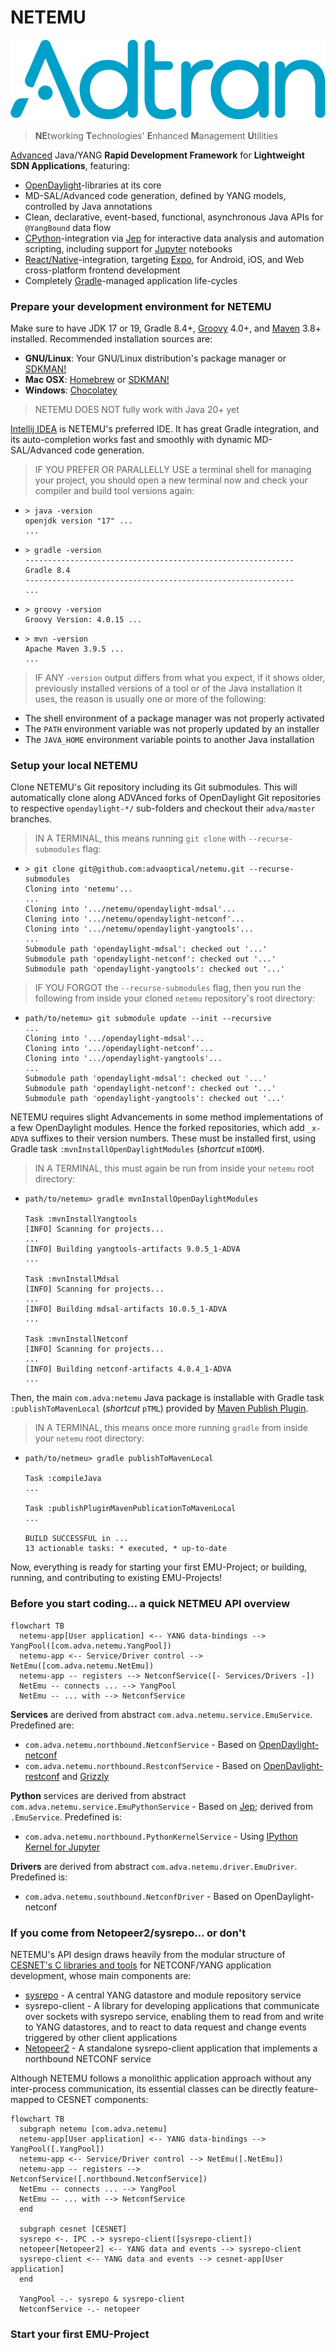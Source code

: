 NETEMU
======

[![](Adtran.svg)](https://adtran.com)
> **NE**tworking **T**echnologies' **E**nhanced **M**anagement **U**tilities

[Advanced](https://adtran.com/en/about-us/advanced-technology) Java/YANG **Rapid Development Framework** for **Lightweight SDN Applications**, featuring:

* [OpenDaylight](https://opendaylight.org)-libraries at its core
* MD-SAL/Advanced code generation, defined by YANG models, controlled by Java annotations
* Clean, declarative, event-based, functional, asynchronous Java APIs for `@YangBound` data flow
* [CPython](https://python.org)-integration via [Jep](https://pypi.org/project/jep) for interactive data analysis and automation scripting, including support for [Jupyter](https://jupyter.org) notebooks
* [React/Native](https://reactnative.dev)-integration, targeting [Expo](https://expo.io), for Android, iOS, and Web cross-platform frontend development
* Completely [Gradle](https://gradle.org)-managed application life-cycles

### Prepare your development environment for NETEMU

Make sure to have JDK 17 or 19, Gradle 8.4+, [Groovy](https://groovy-lang.org) 4.0+, and [Maven](https://maven.apache.org) 3.8+ installed. Recommended installation sources are:

* **GNU/Linux**: Your GNU/Linux distribution's package manager or [SDKMAN!](https://sdkman.io)
* **Mac OSX**: [Homebrew](https://brew.sh) or [SDKMAN!](https://sdkman.io)
* **Windows**: [Chocolatey](https://chocolatey.org)

> NETEMU DOES NOT fully work with Java 20+ yet

[Intellij IDEA](https://jetbrains.com/idea) is NETEMU's preferred IDE. It has great Gradle integration, and its auto-completion works fast and smoothly with dynamic MD-SAL/Advanced code generation.

> IF YOU PREFER OR PARALLELLY USE a terminal shell for managing your project, you should open a new terminal now and check your compiler and build tool versions again:

* ```shell
  > java -version
  openjdk version "17" ...
  ...
  ```

* ```shell
  > gradle -version
  ------------------------------------------------------------
  Gradle 8.4
  ------------------------------------------------------------
  ...
  ```

* ```shell
  > groovy -version
  Groovy Version: 4.0.15 ...
  ```

* ```shell
  > mvn -version
  Apache Maven 3.9.5 ...
  ...
  ```

> IF ANY `-version` output differs from what you expect, if it shows older, previously installed versions of a tool or of the Java installation it uses, the reason is usually one or more of the following:

* The shell environment of a package manager was not properly activated
* The `PATH` environment variable was not properly updated by an installer
* The `JAVA_HOME` environment variable points to another Java installation

### Setup your local NETEMU

Clone NETEMU's Git repository including its Git submodules. This will automatically clone along ADVAnced forks of OpenDaylight Git repositories to respective `opendaylight-*/` sub-folders and checkout their `adva/master` branches.

> IN A TERMINAL, this means running `git clone` with `--recurse-submodules` flag:

* ```shell
  > git clone git@github.com:advaoptical/netemu.git --recurse-submodules
  Cloning into 'netemu'...
  ...
  Cloning into '.../netemu/opendaylight-mdsal'...
  Cloning into '.../netemu/opendaylight-netconf'...
  Cloning into '.../netemu/opendaylight-yangtools'...
  ...
  Submodule path 'opendaylight-mdsal': checked out '...'
  Submodule path 'opendaylight-netconf': checked out '...'
  Submodule path 'opendaylight-yangtools': checked out '...'
  ```

> IF YOU FORGOT the `--recurse-submodules` flag, then you run the following from inside your cloned `netemu` repository's root directory:

* ```shell
  path/to/netemu> git submodule update --init --recursive
  ...
  Cloning into '.../opendaylight-mdsal'...
  Cloning into '.../opendaylight-netconf'...
  Cloning into '.../opendaylight-yangtools'...
  ...
  Submodule path 'opendaylight-mdsal': checked out '...'
  Submodule path 'opendaylight-netconf': checked out '...'
  Submodule path 'opendaylight-yangtools': checked out '...'
  ```

NETEMU requires slight Advancements in some method implementations of a few OpenDaylight modules. Hence the forked repositories, which add `_x-ADVA` suffixes to their version numbers. These must be installed first, using Gradle task `:mvnInstallOpenDaylightModules` (_shortcut_ `mIODM`).

> IN A TERMINAL, this must again be run from inside your `netemu` root directory:

* ```shell
  path/to/netemu> gradle mvnInstallOpenDaylightModules

  Task :mvnInstallYangtools
  [INFO] Scanning for projects...
  ...
  [INFO] Building yangtools-artifacts 9.0.5_1-ADVA
  ...

  Task :mvnInstallMdsal
  [INFO] Scanning for projects...
  ...
  [INFO] Building mdsal-artifacts 10.0.5_1-ADVA
  ...

  Task :mvnInstallNetconf
  [INFO] Scanning for projects...
  ...
  [INFO] Building netconf-artifacts 4.0.4_1-ADVA
  ...
  ```

Then, the main `com.adva:netemu` Java package is installable with Gradle task `:publishToMavenLocal` (_shortcut_ `pTML`) provided by [Maven Publish Plugin](https://docs.gradle.org/current/userguide/publishing_maven.html).

> IN A TERMINAL, this means once more running `gradle` from inside your `netemu` root directory:

* ```shell
  path/to/netmeu> gradle publishToMavenLocal

  Task :compileJava
  ...

  Task :publishPluginMavenPublicationToMavenLocal
  ...

  BUILD SUCCESSFUL in ...
  13 actionable tasks: * executed, * up-to-date
  ```

Now, everything is ready for starting your first EMU-Project; or building, running, and contributing to existing EMU-Projects!

### Before you start coding... a quick NETMEU API overview

```mermaid
flowchart TB
  netemu-app[User application] <-- YANG data-bindings --> YangPool([com.adva.netemu.YangPool])
  netemu-app <-- Service/Driver control --> NetEmu([com.adva.netemu.NetEmu])
  netemu-app -- registers --> NetconfService([- Services/Drivers -])
  NetEmu -- connects ... --> YangPool
  NetEmu -- ... with --> NetconfService
```

**Services** are derived from abstract `com.adva.netemu.service.EmuService`. Predefined are:

* `com.adva.netemu.northbound.NetconfService` - Based on [OpenDaylight-netconf](https://github.com/opendaylight/netconf/tree/master/netconf)
* `com.adva.netemu.northbound.RestconfService` - Based on [OpenDaylight-restconf](https://github.com/opendaylight/netconf/tree/master/restconf) and [Grizzly](https://javaee.github.io/grizzly)

**Python** services are derived from abstract `com.adva.netemu.service.EmuPythonService` - Based on [Jep](https://pypi.org/project/jep); derived from `.EmuService`. Predefined is:

* `com.adva.netemu.northbound.PythonKernelService` - Using [IPython Kernel for Jupyter](https://github.com/ipython/ipykernel)

**Drivers** are derived from abstract `com.adva.netemu.driver.EmuDriver`. Predefined is:

* `com.adva.netemu.southbound.NetconfDriver` - Based on OpenDaylight-netconf

### If you come from Netopeer2/sysrepo... or don't

NETEMU's API design draws heavily from the modular structure of [CESNET's C libraries and tools](https://github.com/cesnet) for NETCONF/YANG application development, whose main components are:

* [sysrepo](https://github.com/sysrepo) - A central YANG datastore and module repository service
* sysrepo-client - A library for developing applications that communicate over sockets with sysrepo service, enabling them to read from and write to YANG datastores, and to react to data request and change events triggered by other client applications
* [Netopeer2](https://github.com/CESNET/netopeer2) - A standalone sysrepo-client application that implements a northbound NETCONF service

Although NETEMU follows a monolithic application approach without any inter-process communication, its essential classes can be directly feature-mapped to CESNET components:

```mermaid
flowchart TB
  subgraph netemu [com.adva.netemu]
  netemu-app[User application] <-- YANG data-bindings --> YangPool([.YangPool])
  netemu-app <-- Service/Driver control --> NetEmu([.NetEmu])
  netemu-app -- registers --> NetconfService([.northbound.NetconfService])
  NetEmu -- connects ... --> YangPool
  NetEmu -- ... with --> NetconfService
  end

  subgraph cesnet [CESNET]
  sysrepo <-. IPC .-> sysrepo-client([sysrepo-client])
  netopeer[Netopeer2] <-- YANG data and events --> sysrepo-client
  sysrepo-client <-- YANG data and events --> cesnet-app[User application]
  end

  YangPool -.- sysrepo & sysrepo-client
  NetconfService -.- netopeer
```

### Start your first EMU-Project
